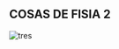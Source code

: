 **COSAS DE FISIA 2**
--
![tres](https://github.com/VOIDX66/Projects_void/assets/70232955/52397b11-584f-4aa0-8caa-dd52e3a96268)
